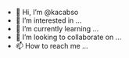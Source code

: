 - 👋 Hi, I’m @kacabso
- 👀 I’m interested in ...
- 🌱 I’m currently learning ...
- 💞️ I’m looking to collaborate on ...
- 📫 How to reach me ...

<!---
kacabso/kacabso is a ✨ special ✨ repository because its `README.md` (this file) appears on your GitHub profile.
You can click the Preview link to take a look at your changes.
--->
